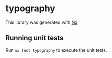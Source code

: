 # typography

This library was generated with [Nx](https://nx.dev).


## Running unit tests

Run `nx test typography` to execute the unit tests.

